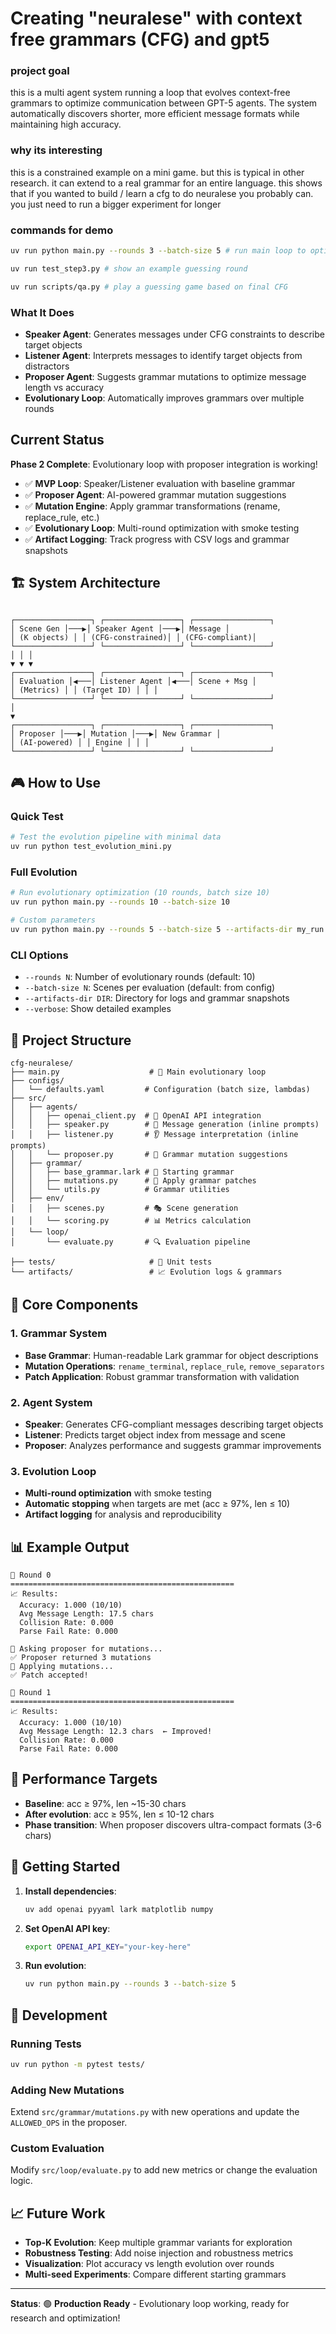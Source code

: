 # Creating "neuralese" with context free grammars (CFG) and gpt5

### project goal

this is a multi agent system running a loop that evolves context-free grammars to optimize communication between GPT-5 agents. The system automatically discovers shorter, more efficient message formats while maintaining high accuracy.

### why its interesting

this is a constrained example on a mini game. but this is typical in other research. it can extend to a real grammar for an entire language. this shows that if you wanted to build / learn a cfg to do neuralese you probably can. you just need to run a bigger experiment for longer

### commands for demo

```bash
uv run python main.py --rounds 3 --batch-size 5 # run main loop to optimize
```

```bash
uv run test_step3.py # show an example guessing round
```

```bash
uv run scripts/qa.py # play a guessing game based on final CFG
```

### What It Does

- **Speaker Agent**: Generates messages under CFG constraints to describe target objects
- **Listener Agent**: Interprets messages to identify target objects from distractors
- **Proposer Agent**: Suggests grammar mutations to optimize message length vs accuracy
- **Evolutionary Loop**: Automatically improves grammars over multiple rounds

## Current Status

**Phase 2 Complete**: Evolutionary loop with proposer integration is working!

- ✅ **MVP Loop**: Speaker/Listener evaluation with baseline grammar
- ✅ **Proposer Agent**: AI-powered grammar mutation suggestions
- ✅ **Mutation Engine**: Apply grammar transformations (rename, replace_rule, etc.)
- ✅ **Evolutionary Loop**: Multi-round optimization with smoke testing
- ✅ **Artifact Logging**: Track progress with CSV logs and grammar snapshots

## 🏗️ System Architecture

```

┌─────────────────┐ ┌─────────────────┐ ┌─────────────────┐
│ Scene Gen │───▶│ Speaker Agent │───▶│ Message │
│ (K objects) │ │ (CFG-constrained)│ │ (CFG-compliant)│
└─────────────────┘ └─────────────────┘ └─────────────────┘
│ │ │
▼ ▼ ▼
┌─────────────────┐ ┌─────────────────┐ ┌─────────────────┐
│ Evaluation │◀───│ Listener Agent │◀───│ Scene + Msg │
│ (Metrics) │ │ (Target ID) │ │ │
└─────────────────┘ └─────────────────┘ └─────────────────┘
│
▼
┌─────────────────┐ ┌─────────────────┐ ┌─────────────────┐
│ Proposer │───▶│ Mutation │───▶│ New Grammar │
│ (AI-powered) │ │ Engine │ │ │
└─────────────────┘ └─────────────────┘ └─────────────────┘

```

## 🎮 How to Use

### Quick Test

```bash
# Test the evolution pipeline with minimal data
uv run python test_evolution_mini.py
```

### Full Evolution

```bash
# Run evolutionary optimization (10 rounds, batch size 10)
uv run python main.py --rounds 10 --batch-size 10

# Custom parameters
uv run python main.py --rounds 5 --batch-size 5 --artifacts-dir my_run
```

### CLI Options

- `--rounds N`: Number of evolutionary rounds (default: 10)
- `--batch-size N`: Scenes per evaluation (default: from config)
- `--artifacts-dir DIR`: Directory for logs and grammar snapshots
- `--verbose`: Show detailed examples

## 📁 Project Structure

```
cfg-neuralese/
├── main.py                    # 🚀 Main evolutionary loop
├── configs/
│   └── defaults.yaml         # Configuration (batch size, lambdas)
├── src/
│   ├── agents/
│   │   ├── openai_client.py  # 🤖 OpenAI API integration
│   │   ├── speaker.py        # 📢 Message generation (inline prompts)
│   │   ├── listener.py       # 👂 Message interpretation (inline prompts)
│   │   └── proposer.py       # 🧠 Grammar mutation suggestions
│   ├── grammar/
│   │   ├── base_grammar.lark # 📝 Starting grammar
│   │   ├── mutations.py      # 🔧 Apply grammar patches
│   │   └── utils.py          # Grammar utilities
│   ├── env/
│   │   ├── scenes.py         # 🎭 Scene generation
│   │   └── scoring.py        # 📊 Metrics calculation
│   └── loop/
│       └── evaluate.py       # 🔍 Evaluation pipeline

├── tests/                     # 🧪 Unit tests
└── artifacts/                 # 📈 Evolution logs & grammars
```

## 🔧 Core Components

### 1. Grammar System

- **Base Grammar**: Human-readable Lark grammar for object descriptions
- **Mutation Operations**: `rename_terminal`, `replace_rule`, `remove_separators`
- **Patch Application**: Robust grammar transformation with validation

### 2. Agent System

- **Speaker**: Generates CFG-compliant messages describing target objects
- **Listener**: Predicts target object index from message and scene
- **Proposer**: Analyzes performance and suggests grammar improvements

### 3. Evolution Loop

- **Multi-round optimization** with smoke testing
- **Automatic stopping** when targets are met (acc ≥ 97%, len ≤ 10)
- **Artifact logging** for analysis and reproducibility

## 📊 Example Output

```
🔄 Round 0
==================================================
📈 Results:
  Accuracy: 1.000 (10/10)
  Avg Message Length: 17.5 chars
  Collision Rate: 0.000
  Parse Fail Rate: 0.000

🤖 Asking proposer for mutations...
✅ Proposer returned 3 mutations
🔧 Applying mutations...
✅ Patch accepted!

🔄 Round 1
==================================================
📈 Results:
  Accuracy: 1.000 (10/10)
  Avg Message Length: 12.3 chars  ← Improved!
  Collision Rate: 0.000
  Parse Fail Rate: 0.000
```

## 🎯 Performance Targets

- **Baseline**: acc ≥ 97%, len ~15-30 chars
- **After evolution**: acc ≥ 95%, len ≤ 10-12 chars
- **Phase transition**: When proposer discovers ultra-compact formats (3-6 chars)

## 🚀 Getting Started

1. **Install dependencies**:

   ```bash
   uv add openai pyyaml lark matplotlib numpy
   ```

2. **Set OpenAI API key**:

   ```bash
   export OPENAI_API_KEY="your-key-here"
   ```

3. **Run evolution**:
   ```bash
   uv run python main.py --rounds 3 --batch-size 5
   ```

## 🔬 Development

### Running Tests

```bash
uv run python -m pytest tests/
```

### Adding New Mutations

Extend `src/grammar/mutations.py` with new operations and update the `ALLOWED_OPS` in the proposer.

### Custom Evaluation

Modify `src/loop/evaluate.py` to add new metrics or change the evaluation logic.

## 📈 Future Work

- **Top-K Evolution**: Keep multiple grammar variants for exploration
- **Robustness Testing**: Add noise injection and robustness metrics
- **Visualization**: Plot accuracy vs length evolution over rounds
- **Multi-seed Experiments**: Compare different starting grammars

---

**Status**: 🟢 **Production Ready** - Evolutionary loop working, ready for research and optimization!
